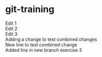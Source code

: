 # git-training
Edit 1   
Edit 2   
Edit 3   
Adding a change to test combined changes  
New line to test combined change  
Added line in new branch exercise 3

